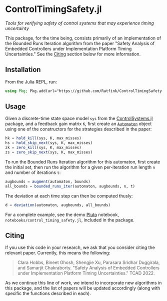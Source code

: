 # ControlTimingSafety.jl

*Tools for verifying safety of control systems that may experience timing uncertainty*

This package, for the time being, consists primarily of an implementation of
the Bounded Runs Iteration algorithm from the paper "Safety Analysis of
Embedded Controllers under Implementation Platform Timing Uncertainties."  See
the [Citing](@ref) section below for more information.

## Installation

From the Julia REPL, run:

```julia
using Pkg; Pkg.add(url="https://github.com/Ratfink/ControlTimingSafety.jl")
```

## Usage

Given a discrete-time state space model `sys` from the
[ControlSystems.jl](https://github.com/JuliaControl/ControlSystems.jl) package,
and a feedback gain matrix `K`, first create an [`Automaton`](@ref) object using one of
the constructors for the strategies described in the paper:

```julia
hk = hold_kill(sys, K, max_misses)
hs = hold_skip_next(sys, K, max_misses)
zk = zero_kill(sys, K, max_misses)
zs = zero_skip_next(sys, K, max_misses)
```

To run the Bounded Runs Iteration algorithm for this automaton, first create
the initial set, then run the algorithm for a given per-iteration run
length `n` and number of iterations `t`:

```julia
augbounds = augment(automaton, bounds)
all_bounds = bounded_runs_iter(automaton, augbounds, n, t)
```

The deviation at each time step can then be computed thusly:

```julia
d = deviation(automaton, augbounds, all_bounds)
```

For a complete example, see the demo [Pluto](https://github.com/fonsp/Pluto.jl)
notebook, `notebooks/control_timing_safety.jl`, included in the package.

## Citing

If you use this code in your research, we ask that you consider citing the
relevant paper.  Currently, this means the following:

> Clara Hobbs, Bineet Ghosh, Shengjie Xu, Parasara Sridhar Duggirala, and Samarjit Chakraborty.
> "Safety Analysis of Embedded Controllers under Implementation Platform Timing Uncertainties."
> TCAD 2022.

As we continue this line of work, we intend to incorporate new algorithms in
this package, and the list of papers will be updated accordingly (along with
specific the functions described in each).
